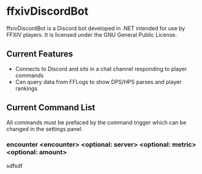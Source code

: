 # ffxivDiscordBot
ffxivDiscordBot is a Discord bot developed in .NET intended for use by FFXIV players. It is licensed under the GNU General Public License.

## Current Features
* Connects to Discord and sits in a chat channel responding to player commands
* Can query data from FFLogs to show DPS/HPS parses and player rankings

## Current Command List
All commands must be prefaced by the command trigger which can be changed in the settings panel.

### encounter \<encounter\> \<optional: server> \<optional: metric\> \<optional: amount\>
sdfsdf
